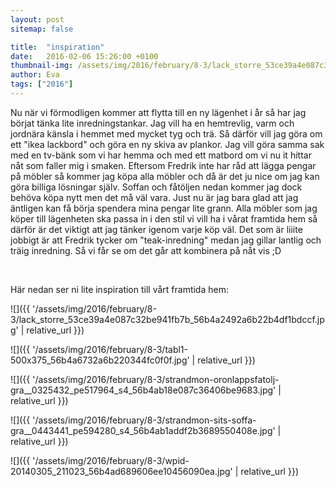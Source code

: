 ```yaml
---
layout: post
sitemap: false

title:  "inspiration"
date:   2016-02-06 15:26:00 +0100
thumbnail-img: /assets/img/2016/february/8-3/lack_storre_53ce39a4e087c32be941fb7b_56b4a2492a6b22b4df1bdccf.jpg
author: Eva
tags: ["2016"]
---
```


Nu när vi förmodligen kommer att flytta till en ny lägenhet i år så har jag börjat tänka lite inredningstankar. Jag vill ha en hemtrevlig, varm och jordnära känsla i hemmet med mycket tyg och trä. Så därför vill jag göra om ett "ikea lackbord" och göra en ny skiva av plankor. Jag vill göra samma sak med en tv-bänk som vi har hemma och med ett matbord om vi nu it hittar nåt som faller mig i smaken. Eftersom Fredrik inte har råd att lägga pengar på möbler så kommer jag köpa alla möbler och då är det ju nice om jag kan göra billiga lösningar själv. Soffan och fåtöljen nedan kommer jag dock behöva köpa nytt men det må väl vara. Just nu är jag bara glad att jag äntligen kan få börja spendera mina pengar lite grann. Alla möbler som jag köper till lägenheten ska passa in i den stil vi vill ha i vårat framtida hem så därför är det viktigt att jag tänker igenom varje köp väl. Det som är liiite jobbigt är att Fredrik tycker om "teak-inredning" medan jag gillar lantlig och träig inredning. Så vi får se om det går att kombinera på nåt vis ;D




 




Här nedan ser ni lite inspiration till vårt framtida hem:

![]({{ '/assets/img/2016/february/8-3/lack_storre_53ce39a4e087c32be941fb7b_56b4a2492a6b22b4df1bdccf.jpg'  | relative_url }})

![]({{ '/assets/img/2016/february/8-3/tabl1-500x375_56b4a6732a6b220344fc0f0f.jpg'  | relative_url }})

![]({{ '/assets/img/2016/february/8-3/strandmon-oronlappsfatolj-gra__0325432_pe517964_s4_56b4ab18e087c36406be9683.jpg'  | relative_url }})

![]({{ '/assets/img/2016/february/8-3/strandmon-sits-soffa-gra__0443441_pe594280_s4_56b4ab1addf2b3689550408e.jpg'  | relative_url }})

![]({{ '/assets/img/2016/february/8-3/wpid-20140305_211023_56b4ad689606ee10456090ea.jpg'  | relative_url }})

